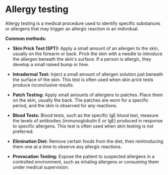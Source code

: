 # Allergy testing

Allergy testing is a medical procedure used to identify specific substances or allergens that may trigger an allergic reaction in an individual.

**Common methods:**

* **Skin Prick Test (SPT):** Apply a small amount of an allergen to the skin, usually on the forearm or back. Prick the skin with a needle to introduce the allergen beneath the skin's surface. If a person is allergic, they develop a small raised bump or hive.

* **Intradermal Test:** Inject a small amount of allergen solution just beneath the surface of the skin. This test is often used when skin prick tests produce inconclusive results.

* **Patch Testing:** Apply small amounts of allergens to patches. Place them on the skin, usually the back. The patches are worn for a specific period, and the skin is observed for any reactions.

* **Blood Tests:** Blood tests, such as the specific IgE blood test, measure the levels of antibodies (immunoglobulin E or IgE) produced in response to specific allergens. This test is often used when skin testing is not preferred.

* **Elimination Diet:** Remove certain foods from the diet, then reintroducing them one at a time to observe any allergic reactions.

* **Provocation Testing:** Expose the patient to suspected allergens in a controlled environment, such as inhaling allergens or consuming them under medical supervision.
